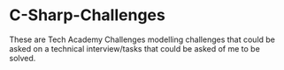 # C-Sharp-Challenges
These are Tech Academy Challenges modelling challenges that could be asked on a technical interview/tasks that could be asked of me to be solved.
